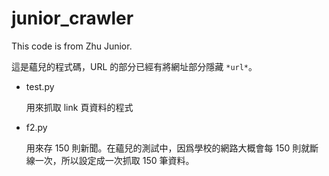 # junior_crawler
This code is from Zhu Junior.

這是蘊兒的程式碼，URL 的部分已經有將網址部分隱藏 `*url*`。

- test.py

    用來抓取 link 頁資料的程式

- f2.py

    用來存 150 則新聞。在蘊兒的測試中，因爲學校的網路大概會每 150 則就斷線一次，所以設定成一次抓取 150 筆資料。
